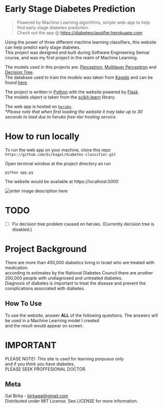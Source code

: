 # Early Stage Diabetes Prediction

> Powered by Machine Learning algorithms, simple web-app to help find early stage diabetes prediction.\
> Check out the app @ https://diabetesclassifier.herokuapp.com

Using the power of three different machine learning classifiers, this website can help predict early stage diabetes.\
This project was designed and built during Software Engineering Semiar course, and was my first project in the realm of Machine Learning.

The models used in this projects are: [Perceptron](https://en.wikipedia.org/wiki/Perceptron), [Multilayer Perceptron](https://en.wikipedia.org/wiki/Multilayer_perceptron) and [Decision Tree](https://en.wikipedia.org/wiki/Decision_tree).\
The database used to train the models was taken from [Kaggle](https://www.kaggle.com/) and can be found [here](https://www.kaggle.com/ishandutta/early-stage-diabetes-risk-prediction-dataset).

The project is written in [Python](https://www.python.org/) with the website powered by [Flask](https://flask.palletsprojects.com/).\
The models object is taken from the [scikit-learn](https://scikit-learn.org/) library.

The web app is hosted on [`heruko`](https://www.heroku.com/).\
**Please note that when first loading the website it may take up to 30 seconds to load due to heruko free-tier hosting service.*

# How to run locally
To run the web app on your machine, clone this repo `https://github.com/birkagal/diabetes-classifier.git`

Open terminal window at the project directory an run 

    python app.py

The website would be available at https://localhost:5000

![enter image description here](https://i.ibb.co/WffSRvV/1.png)

# TODO

 - [ ] Fix decision tree problem caused on heruko. (Currently decision tree is disabled.)


# Project Background

There are more than 450,000 diabetics living in Israel who are treated with medication.  
according to estimates by the National Diabetes Council there are another 200,000 people with undiagnosed and untreated diabetes.  
Diagnosis of diabetes is important to treat the disease and prevent the complications associated with diabetes.

##	How To Use

To use the website, answer **ALL** of the following questions. The answers will be used in a Machine Learning model I created  
and the result would appear on screen.

# IMPORTANT

PLEASE NOTE!:  This site is used for learning porpusus only  
and if you think you have diabetes,  
PLEASE SEEK PROFFESIONAL DOCTOR.

## Meta
Gal Birka - birkagal@gmail.com\
Distributed under MIT License. See LICENSE for more information.
